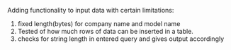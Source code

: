 Adding functionality to input data with certain limitations:
1. fixed length(bytes) for company name and model name
2. Tested of how much rows of data can be inserted in a table.
3. checks for string length in entered query and gives output accordingly
